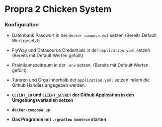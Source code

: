 # Propra 2 Chicken System

### Konfiguration

- Datenbank Passwort in der ```docker-compose.yml``` setzen (Bereits Default Wert gesetzt)
- FlyWay und Datasource Credentials in der ```application.yaml``` setzen (Bereits mit Default Werten gefüllt)
- Praktikumszeitraum in der ```.env``` setzen. (Bereits mit Default Werten gefüllt)
- Tutoren und Orga innerhalb der ```application.yaml```  setzen indem die Github Handles angegeben werden.


- **```CLIENT_ID``` und ```CLIENT_SECRET``` der Github Application in den Umgebungsvariablen setzen**
- **```docker-compose up```**
- **Das Programm mit ```./gradlew bootrun``` starten**



